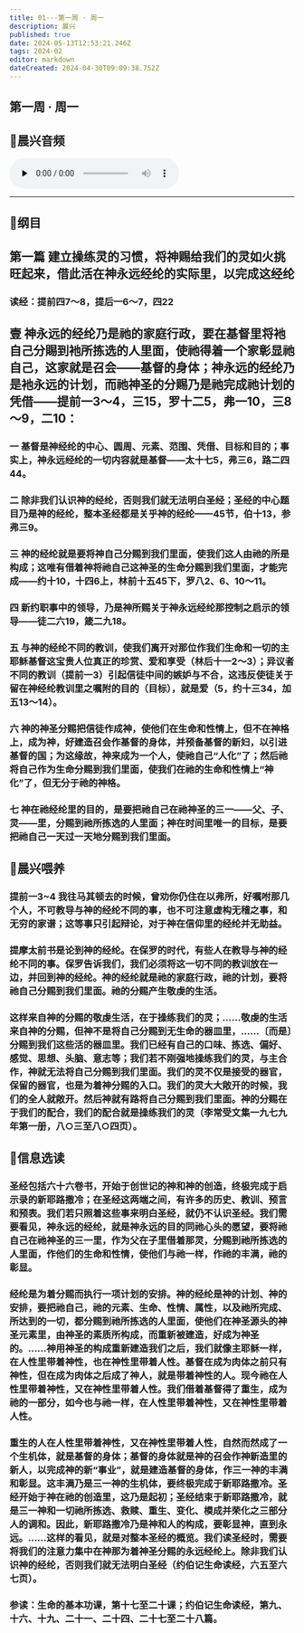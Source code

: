 ```yaml
---
title: 01---第一周 · 周一
description: 晨兴
published: true
date: 2024-05-13T12:53:21.246Z
tags: 2024-02
editor: markdown
dateCreated: 2024-04-30T09:09:38.752Z
---
```


## 第一周 · 周一
## 🎵晨兴音频
<audio id="audio" controls="" preload="none">
      <source id="mp3" src="/2024-02/week1/week1day1.mp3">
</audio>

---

## 📖纲目

## 第一篇   建立操练灵的习惯，将神赐给我们的灵如火挑旺起来，借此活在神永远经纶的实际里，以完成这经纶

### 读经：提前四7～8，提后一6～7，四22

## 壹   神永远的经纶乃是祂的家庭行政，要在基督里将衪自己分賜到衪所拣选的人里面，使祂得着一个家彰显祂自己，这家就是召会——基督的身体；神永远的经纶乃是衪永远的计划，而祂神圣的分赐乃是祂完成祂计划的凭借——提前一3～4，三15，罗十二5，弗一10，三8～9，二10：

### 一   基督是神经纶的中心、圆周、元素、范围、凭借、目标和目的；事实上，神永远经纶的一切内容就是基督——太十七5，弗三6，路二四44。

### 二   除非我们认识神的经纶，否则我们就无法明白圣经；圣经的中心题目乃是神的经纶，整本圣经都是关乎神的经纶——45节，伯十13，参弗三9。

### 三   神的经纶就是要将神自己分赐到我们里面，使我们这人由祂的所是构成；这唯有借着神将祂自己这神圣的生命分赐到我们里面，才能完成——约十10，十四6上，林前十五45下，罗八2、6、10～11。

### 四   新约职事中的领导，乃是神所赐关于神永远经纶那控制之启示的领导——徒二六19，箴二九18。

### 五   与神的经纶不同的教训，使我们离开对那位作我们生命和一切的主耶稣基督这宝贵人位真正的珍赏、爱和享受（林后十一2～3）；异议者不同的教训（提前一3）引起信徒中间的嫉妒与不合，这违反使徒关于留在神经纶教训里之嘱附的目的（目标），就是爱（5，约十三34，加五13～14）。

### 六   神的神圣分赐把信徒作成神，使他们在生命和性情上，但不在神格上，成为神，好建造召会作基督的身体，并预备基督的新妇，以引进基督的国；为这缘故，神来成为一个人，使祂自己“人化”了；然后祂将自己作为生命分赐到我们里面，使我们在祂的生命和性情上“神化”了，但无分于祂的神格。

### 七   神在祂经纶里的目的，是要把祂自己在祂神圣的三一——父、子、灵——里，分赐到祂所拣选的人里面；神在时间里唯一的目标，是要把祂自己一天过一天地分赐到我们里面。

## 📖晨兴喂养

### 提前一3~4    我往马其顿去的时候，曾劝你仍住在以弗所，好嘱咐那几个人，不可教导与神的经纶不同的事，也不可注意虚构无稽之事，和无穷的家谱；这等事只引起辩论，对于神在信仰里的经纶并无助益。

### 提摩太前书是论到神的经纶。在保罗的时代，有些人在教导与神的经纶不同的事。保罗告诉我们，我们必须将这一切不同的教训放在一边，并回到神的经纶。神的经纶就是祂的家庭行政，祂的计划，要将祂自己分赐到我们里面。祂的分赐产生敬虔的生活。

### 这样来自神的分赐的敬虔生活，在于操练我们的灵；……敬虔的生活来自神的分赐，但神不是将自己分赐到无生命的器皿里，……〔而是〕分赐到我们这些活的器皿里。我们已经有自己的口味、拣选、偏好、感觉、思想、头脑、意志等；我们若不刚强地操练我们的灵，与主合作，神就无法将自己分赐到我们里面。我们的灵不仅是接受的器官，保留的器官，也是为着神分赐的入口。我们的灵大大敞开的时候，我们的全人就敞开。然后神就有路将自己分赐到我们里面。神的分赐在于我们的配合，我们的配合就是操练我们的灵（李常受文集一九七九年第一册，八○三至八○四页）。

## 📖信息选读

### 圣经包括六十六卷书，开始于创世记的神和神的创造，终极完成于启示录的新耶路撒冷；在圣经这两端之间，有许多的历史、教训、预言和预表。我们若只照着这些事来明白圣经，就仍不认识圣经。我们需要看见，神永远的经纶，就是神永远的目的同祂心头的愿望，要将祂自己在祂神圣的三一里，作为父在子里借着那灵，分赐到祂所拣选的人里面，作他们的生命和性情，使他们与祂一样，作祂的丰满，祂的彰显。

### 经纶是为着分赐而执行一项计划的安排。神的经纶是神的计划、神的安排，要把祂自己，祂的元素、生命、性情、属性，以及祂所完成、所达到的一切，都分赐到祂所拣选的人里面，使他们在神圣源头的神圣元素里，由神圣的素质所构成，而重新被建造，好成为神圣的。……神用神圣的构成重新建造我们之后，我们就像主耶稣一样，在人性里带着神性，也在神性里带着人性。基督在成为肉体之前只有神性，但在成为肉体之后成了神人，就是带着神性的人。现今祂在人性里带着神性，又在神性里带着人性。我们借着基督得了重生，成为祂的一部分，如今也与祂一样，在人性里带着神性，又在神性里带着人性。

### 重生的人在人性里带着神性，又在神性里带着人性，自然而然成了一个生机体，就是基督的身体；基督的身体就是神的召会作神新造里的新人，以完成神的新“事业”，就是建造基督的身体，作三一神的丰满和彰显。这丰满乃是三一神的生机体，要终极完成于新耶路撒冷。圣经开始于神在祂的创造里，这乃是起初；圣经结束于新耶路撒冷，就是三一神和一切祂所拣选、救赎、重生、变化、模成并荣化之三部分人的调和。因此，新耶路撒冷乃是神和人的构成，要彰显神，直到永远。……这样的看见，就是对整本圣经的概览。我们读圣经时，需要将我们的注意力集中在神那为着神圣分赐的永远经纶上。除非我们认识神的经纶，否则我们就无法明白圣经（约伯记生命读经，六五至六七页）。

### 参读：生命的基本功课，第十七至二十课；约伯记生命读经，第九、十六、十九、二十一、二十四、二十七至二十八篇。
<!-- Google tag (gtag.js) -->
<script async src="https://www.googletagmanager.com/gtag/js?id=G-1P8709Z16T"></script>
<script>
  window.dataLayer = window.dataLayer || [];
  function gtag(){dataLayer.push(arguments);}
  gtag('js', new Date());

  gtag('config', 'G-1P8709Z16T');
</script>